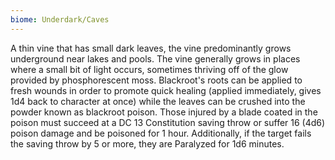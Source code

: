 ```yaml
---
biome: Underdark/Caves
---
```

A thin vine that has small dark leaves, the vine predominantly grows underground near lakes and pools. The vine generally grows in places where a small bit of light occurs, sometimes thriving off of the glow provided by phosphorescent moss. Blackroot's roots can be applied to fresh wounds in order to promote quick healing (applied immediately, gives 1d4 back to character at once) while the leaves can be crushed into the powder known as blackroot poison. Those injured by a blade coated in the poison must succeed at a DC 13 Constitution saving throw or suffer 16 (4d6) poison damage and be poisoned for 1 hour. Additionally, if the target fails the saving throw by 5 or more, they are Paralyzed for 1d6 minutes. 

